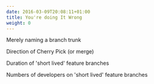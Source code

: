 ```yaml
---
date: 2016-03-09T20:08:11+01:00
title: You're doing It Wrong
weight: 0
---
```


Merely naming a branch trunk

Direction of Cherry Pick (or merge)

Duration of 'short lived' feature branches

Numbers of developers on 'short lived' feature branches

